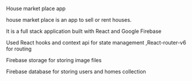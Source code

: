 House market place app

house market place is an app to sell or rent houses.

It is a full stack application built with React and Google Firebase

Used React hooks and context api for state management ,React-router-v6 for routing

Firebase storage for storing image files 

Firebase database for storing users and homes collection
